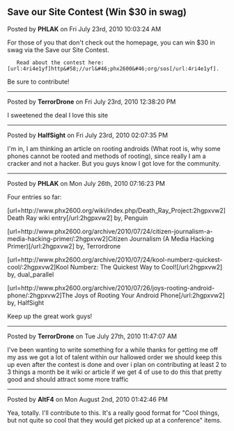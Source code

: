## Save our Site Contest (Win $30 in swag)
Posted by **PHLAK** on Fri July 23rd, 2010 10:03:24 AM

For those of you that don't check out the homepage, you can win $30 in swag via the Save our Site Contest.

       Read about the contest here: [url:4ri4e1yf]http&#58;//url&#46;phx2600&#46;org/sos[/url:4ri4e1yf].

Be sure to contribute!

--------------------------------------------------------------------------------

Posted by **TerrorDrone** on Fri July 23rd, 2010 12:38:20 PM

I sweetened the deal 
I love this site

--------------------------------------------------------------------------------

Posted by **HalfSight** on Fri July 23rd, 2010 02:07:35 PM

I'm in, I am thinking an article on rooting androids (What root is, why some phones cannot be rooted and methods of rooting), since really I am a cracker and not a hacker. But you guys know I got love for the community.

--------------------------------------------------------------------------------

Posted by **PHLAK** on Mon July 26th, 2010 07:16:23 PM

Four entries so far:

[url=http&#58;//www&#46;phx2600&#46;org/wiki/index&#46;php/Death_Ray_Project:2hgpxvw2]Death Ray wiki entry[/url:2hgpxvw2] by, Penguin

[url=http&#58;//www&#46;phx2600&#46;org/archive/2010/07/24/citizen-journalism-a-media-hacking-primer/:2hgpxvw2]Citizen Journalism (A Media Hacking Primer)[/url:2hgpxvw2] by, Terrordrone

[url=http&#58;//www&#46;phx2600&#46;org/archive/2010/07/24/kool-numberz-quickest-cool/:2hgpxvw2]Kool Numberz: The Quickest Way to Cool![/url:2hgpxvw2] by, dual_parallel

[url=http&#58;//www&#46;phx2600&#46;org/archive/2010/07/26/joys-rooting-android-phone/:2hgpxvw2]The Joys of Rooting Your Android Phone[/url:2hgpxvw2] by, HalfSight

Keep up the great work guys!

--------------------------------------------------------------------------------

Posted by **TerrorDrone** on Tue July 27th, 2010 11:47:07 AM

I've been wanting to write something for a while thanks for getting me off my ass
we got a lot of talent within our hallowed order we should keep this up even after the contest is done and over 
i plan on contributing at least 2 to 3 things a month be it wiki or article if we get 4 of use to do this that pretty good and should attract some more traffic

--------------------------------------------------------------------------------

Posted by **AltF4** on Mon August 2nd, 2010 01:42:46 PM

Yea, totally. I'll contribute to this. It's a really good format for &quot;Cool things, but not quite so cool that they would get picked up at a conference&quot; items.
